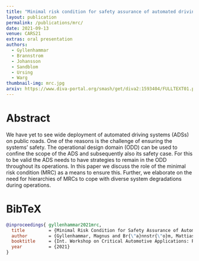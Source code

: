 ```yaml
---
title: "Minimal risk condition for safety assurance of automated driving systems"
layout: publication
permalink: /publications/mrc/
date: 2021-09-13
venue: CARS21
extras: oral presentation
authors:
  - Gyllenhammar
  - Brannstrom
  - Johansson
  - Sandblom
  - Ursing
  - Warg
thumbnail-img: mrc.jpg
arxiv: https://www.diva-portal.org/smash/get/diva2:1593404/FULLTEXT01.pdf
---
```


# Abstract
We have yet to see wide deployment of automated driving systems (ADSs) on public roads. One of the reasons is the challenge of ensuring the systems’ safety. The operational design domain (ODD) can be used to confine the scope of the ADS and subsequently also its safety case. For this to be valid the ADS needs to have strategies to remain in the ODD throughout its operations. In this paper we discuss the role of the minimal risk condition (MRC) as a means to ensure this. Further, we elaborate on the need for hierarchies of MRCs to cope with diverse system degradations during operations.

# BibTeX
```bibtex
@inproceedings{ gyllenhammar2021mrc,
  title         = {Minimal Risk Condition for Safety Assurance of Automated Driving Systems},
  author        = {Gyllenhammar, Magnus and Br{\"a}nnstr{\"o}m, Mattias and Johansson, Rolf and Sandblom, Fredrik and Ursing, Stig and Warg, Fredrik},
  booktitle     = {Int. Workshop on Critical Automotive Applications: Robustness \& Safety (CARS)},
  year          = {2021}
}
```
